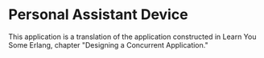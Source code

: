 # Personal Assistant Device

This application is a translation of the application constructed in Learn You Some Erlang, chapter "Designing a Concurrent Application."



